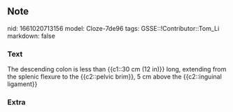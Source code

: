 ## Note
nid: 1661020713156
model: Cloze-7de96
tags: GSSE::!Contributor::Tom_Li
markdown: false

### Text
<div>
  The descending colon is less than {{c1::30 cm (12 in)}} long,
  extending from the splenic flexure to the {{c2::pelvic brim}}, 5
  cm above the {{c2::inguinal ligament}}
</div>

### Extra

